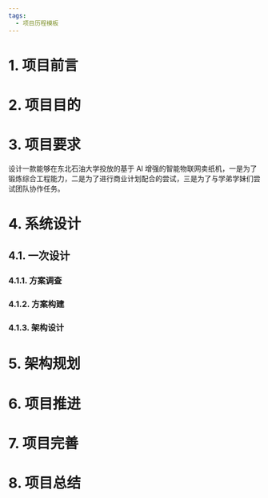 ```yaml
---
tags:
  - 项目历程模板
---
```

# 1. 项目前言

# 2. 项目目的

# 3. 项目要求

设计一款能够在东北石油大学投放的基于 AI 增强的智能物联网卖纸机，一是为了锻炼综合工程能力，二是为了进行商业计划配合的尝试，三是为了与学弟学妹们尝试团队协作任务。

# 4. 系统设计
## 4.1. 一次设计
### 4.1.1. 方案调查



### 4.1.2. 方案构建

### 4.1.3. 架构设计


# 5. 架构规划


# 6. 项目推进

# 7. 项目完善

# 8. 项目总结
